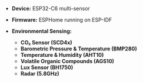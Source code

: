 - **Device:** ESP32-C6 multi-sensor
- **Firmware:** ESPHome running on ESP-IDF

- **Environmental Sensing:**
  - **CO₂ Sensor (SCD4x)**  
  - **Barometric Pressure & Temperature (BMP280)**  
  - **Temperature & Humidity (AHT10)**
  - **Volatile Organic Compounds (AGS10)** 
  - **Lux Sensor (BH1750)**  
  - **Radar (5.8GHz)**  
